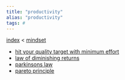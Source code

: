 ```yaml
---
title: "productivity"
alias: "productivity"
tags: #
---
```


[index](/.md) < [mindset](1-mindset.md)

- [hit your quality target with minimum effort](hit-your-quality-target-with-minimum-effort.md)
- [law of diminishing returns](diminishing-returns.md)
- [parkinsons law](parkinsons-law)
- [pareto principle](pareto-principle.md)